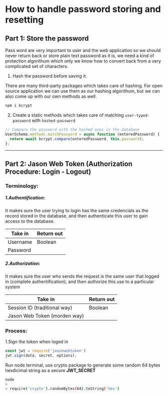 # How to handle password storing and resetting

## Part 1: Store the password

Pass word are very important to user and the web application so we should never return back or store plain text password as it is, we need a kind of protection algorithum which only we know how to convert back from a very complicated set of characters.

1. Hash the password before saving it.

There are many third-party packages which takes care of hashing. For open source application we can use them as our hashing algorithum, but we can also come up with our own methods as well.

```bash
npm i bcrypt
```

2. Create a static methods which takes care of matching `user-typed-password` with `hashed-password`

```javascript
// Compare the password with the hashed ones in the database
UserSchema.methods.matchPassword = async function (enteredPassword) {
  return await bcrypt.compare(enteredPassword, this.password);
};
```

---

## Part 2: Jason Web Token (Authorization Procedure: Login - Logout)

### Terminology: 

##### **1.Authentification:**

It makes sure the user trying to login has the same credencials as the record stored in the database, and then authenticate this user to gain access to the database.

| Take in  | Return out |
| -------- | ---------- |
| Username | Boolean    |
| Password |            |

##### **2.Authorization:**

It makes sure the user who sends the request is the same user that logged in (complete authentification), and then authorize this use to a particular system

| Take in                      | Return out |
| ---------------------------- | ---------- |
| Session ID (traditional way) | Boolean    |
| Jason Web Token (morden way) |            |



### Process:

1.Sign the token when loged in

```javascript
const jwt = require('jasonwebtoken')
jwt.sign(data, secret, options);
```

Run node terminal, use crypto package to generate some random 64 bytes hexdicimal string as a secure **JWT_SECRET**
```bash
node
>
> require('crypto').randomBytes(64).toString('hex')
```







